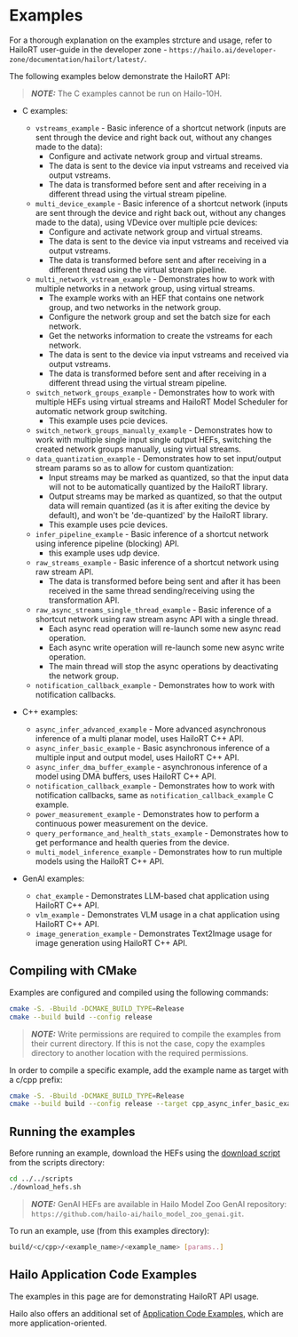 # Examples
For a thorough explanation on the examples strcture and usage, refer to HailoRT user-guide in the developer zone - ``https://hailo.ai/developer-zone/documentation/hailort/latest/``.

The following examples below demonstrate the HailoRT API:

> **_NOTE:_** The C examples cannot be run on Hailo-10H.
- C examples:
  - `vstreams_example` - Basic inference of a shortcut network (inputs are sent through the device and right back out, without any changes made to the data):
    - Configure and activate network group and virtual streams.
    - The data is sent to the device via input vstreams and received via output vstreams.
    - The data is transformed before sent and after receiving in a different thread using the virtual stream pipeline.
  - `multi_device_example` - Basic inference of a shortcut network (inputs are sent through the device and right back out, without any changes made to the data), using VDevice over multiple pcie devices:
    - Configure and activate network group and virtual streams.
    - The data is sent to the device via input vstreams and received via output vstreams.
    - The data is transformed before sent and after receiving in a different thread using the virtual stream pipeline.
  - `multi_network_vstream_example` - Demonstrates how to work with multiple networks in a network group, using virtual streams.
    - The example works with an HEF that contains one network group, and two networks in the network group.
    - Configure the network group and set the batch size for each network.
    - Get the networks information to create the vstreams for each network.
    - The data is sent to the device via input vstreams and received via output vstreams.
    - The data is transformed before sent and after receiving in a different thread using the virtual stream pipeline.
  - `switch_network_groups_example` - Demonstrates how to work with multiple HEFs using virtual streams and HailoRT Model Scheduler for automatic network group switching.
    - This example uses pcie devices.
  - `switch_network_groups_manually_example` - Demonstrates how to work with multiple single input single output HEFs, switching the created network groups manually, using virtual streams.
  - `data_quantization_example` - Demonstrates how to set input/output stream params so as to allow for custom quantization:
    - Input streams may be marked as quantized, so that the input data will not to be automatically quantized by the HailoRT library.
    - Output streams may be marked as quantized, so that the output data will remain quantized (as it is after exiting the device by default), and won't be 'de-quantized' by the HailoRT library.
    - This example uses pcie devices.
  - `infer_pipeline_example` - Basic inference of a shortcut network using inference pipeline (blocking) API.
    - this example uses udp device.
  - `raw_streams_example` - Basic inference of a shortcut network using raw stream API.
    - The data is transformed before being sent and after it has been received in the same thread sending/receiving using the transformation API.
  - `raw_async_streams_single_thread_example` - Basic inference of a shortcut network using raw stream async API with
      a single thread.
    - Each async read operation will re-launch some new async read operation.
    - Each async write operation will re-launch some new async write operation.
    - The main thread will stop the async operations by deactivating the network group.
  - `notification_callback_example` - Demonstrates how to work with notification callbacks.

- C++ examples:
  - `async_infer_advanced_example` - More advanced asynchronous inference of a multi planar model, uses HailoRT C++ API.
  - `async_infer_basic_example` - Basic asynchronous inference of a multiple input and output model, uses HailoRT C++ API.
  - `async_infer_dma_buffer_example` - asynchronous inference of a model using DMA buffers, uses HailoRT C++ API.
  - `notification_callback_example` - Demonstrates how to work with notification callbacks, same as `notification_callback_example` C example.
  - `power_measurement_example` - Demonstrates how to perform a continuous power measurement on the device.
  - `query_performance_and_health_stats_example` - Demonstrates how to get performance and health queries from the device.
  - `multi_model_inference_example` - Demonstrates how to run multiple models using the HailoRT C++ API.

- GenAI examples:
  - `chat_example` - Demonstrates LLM-based chat application using HailoRT C++ API.
  - `vlm_example` - Demonstrates VLM usage in a chat application using HailoRT C++ API.
  - `image_generation_example` - Demonstrates Text2Image usage for image generation using HailoRT C++ API.

## Compiling with CMake
Examples are configured and compiled using the following commands:
```sh
cmake -S. -Bbuild -DCMAKE_BUILD_TYPE=Release
cmake --build build --config release
```
> **_NOTE:_** Write permissions are required to compile the examples from their current directory.
If this is not the case, copy the examples directory to another location with the required permissions.

In order to compile a specific example, add the example name as target with a c/cpp prefix:
```sh
cmake -S. -Bbuild -DCMAKE_BUILD_TYPE=Release
cmake --build build --config release --target cpp_async_infer_basic_example
```

## Running the examples

Before running an example, download the HEFs using the [download script](../../scripts/download_hefs.sh) from the scripts directory:
  ```sh
  cd ../../scripts
  ./download_hefs.sh
  ```
> **_NOTE:_** GenAI HEFs are available in Hailo Model Zoo GenAI repository: ``https://github.com/hailo-ai/hailo_model_zoo_genai.git``.

To run an example, use (from this examples directory):

  ```sh
  build/<c/cpp>/<example_name>/<example_name> [params..]
  ```

## Hailo Application Code Examples

The examples in this page are for demonstrating HailoRT API usage.

Hailo also offers an additional set of
[Application Code Examples](https://github.com/hailo-ai/Hailo-Application-Code-Examples),
which are more application-oriented.
